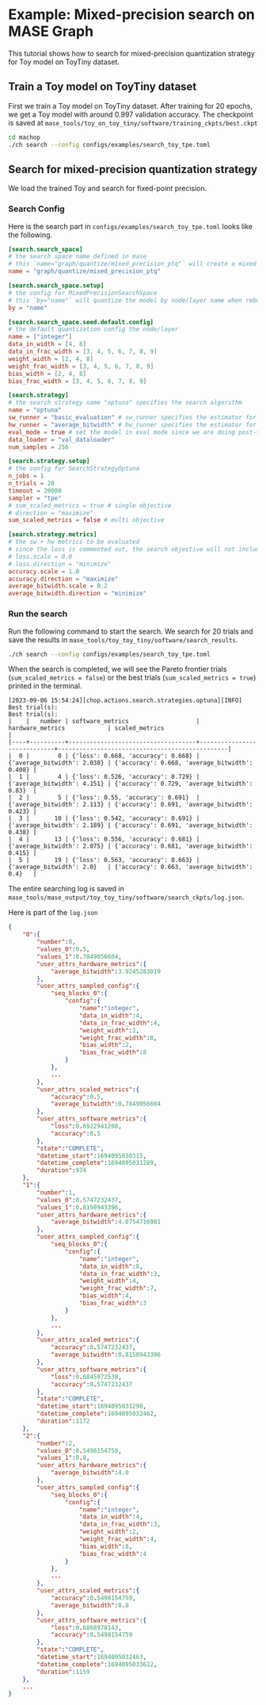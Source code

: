 # Example: Mixed-precision search on MASE Graph

This tutorial shows how to search for mixed-precision quantization strategy for Toy model on ToyTiny dataset.

## Train a Toy model on ToyTiny dataset

First we train a Toy model on ToyTiny dataset. After training for 20 epochs, we get a Toy model with around 0.997 validation accuracy. The checkpoint is saved at `mase_tools/toy_on_toy_tiny/software/training_ckpts/best.ckpt`


```bash
cd machop
./ch search --config configs/examples/search_toy_tpe.toml
```

## Search for mixed-precision quantization strategy

We load the trained Toy and search for fixed-point precision.

### Search Config

Here is the search part in `configs/examples/search_toy_tpe.toml` looks like the following.

```toml
[search.search_space]
# the search space name defined in mase
# this `name="graph/quantize/mixed_precision_ptq"` will create a mixed-precision post-training-quantization search space
name = "graph/quantize/mixed_precision_ptq"

[search.search_space.setup]
# the config for MixedPrecisionSearchSpace
# this `by="name"` will quantize the model by node/layer name when rebuilding the model
by = "name"

[search.search_space.seed.default.config]
# the default quantization config the node/layer
name = ["integer"]
data_in_width = [4, 8]
data_in_frac_width = [3, 4, 5, 6, 7, 8, 9]
weight_width = [2, 4, 8]
weight_frac_width = [3, 4, 5, 6, 7, 8, 9]
bias_width = [2, 4, 8]
bias_frac_width = [3, 4, 5, 6, 7, 8, 9]

[search.strategy]
# the search strategy name "optuna" specifies the search algorithm
name = "optuna"
sw_runner = "basic_evaluation" # sw_runner specifies the estimator for sw metrics
hw_runner = "average_bitwidth" # hw_runner specifies the estimator for hw metrics
eval_mode = true # set the model in eval mode since we are doing post-training quantization
data_loader = "val_dataloader"
num_samples = 256

[search.strategy.setup]
# the config for SearchStrategyOptuna
n_jobs = 1
n_trials = 20
timeout = 20000
sampler = "tpe"
# sum_scaled_metrics = true # single objective
# direction = "maximize"
sum_scaled_metrics = false # multi objective

[search.strategy.metrics]
# the sw + hw metrics to be evaluated
# since the loss is commented out, the search objective will not include this term
# loss.scale = 0.0
# loss.direction = "minimize"
accuracy.scale = 1.0
accuracy.direction = "maximize"
average_bitwidth.scale = 0.2
average_bitwidth.direction = "minimize"
```

### Run the search

Run the following command to start the search. We search for 20 trials and save the results in `mase_tools/toy_toy_tiny/software/search_results`.

```bash
./ch search --config configs/examples/search_toy_tpe.toml
```

When the search is completed, we will see the Pareto frontier trials (`sum_scaled_metrics = false`) or the best trials (`sum_scaled_metrics = true`) printed in the terminal.

```text
[2023-09-06 15:54:24][chop.actions.search.strategies.optuna][INFO] Best trial(s):
Best trial(s):
|    |   number | software_metrics                   | hardware_metrics            | scaled_metrics                                 |
|----+----------+------------------------------------+-----------------------------+------------------------------------------------|
|  0 |        0 | {'loss': 0.668, 'accuracy': 0.668} | {'average_bitwidth': 2.038} | {'accuracy': 0.668, 'average_bitwidth': 0.408} |
|  1 |        4 | {'loss': 0.526, 'accuracy': 0.729} | {'average_bitwidth': 4.151} | {'accuracy': 0.729, 'average_bitwidth': 0.83}  |
|  2 |        5 | {'loss': 0.55, 'accuracy': 0.691}  | {'average_bitwidth': 2.113} | {'accuracy': 0.691, 'average_bitwidth': 0.423} |
|  3 |       10 | {'loss': 0.542, 'accuracy': 0.691} | {'average_bitwidth': 2.189} | {'accuracy': 0.691, 'average_bitwidth': 0.438} |
|  4 |       13 | {'loss': 0.556, 'accuracy': 0.681} | {'average_bitwidth': 2.075} | {'accuracy': 0.681, 'average_bitwidth': 0.415} |
|  5 |       19 | {'loss': 0.563, 'accuracy': 0.663} | {'average_bitwidth': 2.0}   | {'accuracy': 0.663, 'average_bitwidth': 0.4}   |
```

The entire searching log is saved in `mase_tools/mase_output/toy_toy_tiny/software/search_ckpts/log.json`.

Here is part of the `log.json`

```json
{
    "0":{
        "number":0,
        "values_0":0.5,
        "values_1":0.7849056604,
        "user_attrs_hardware_metrics":{
            "average_bitwidth":3.9245283019
        },
        "user_attrs_sampled_config":{
            "seq_blocks_0":{
                "config":{
                    "name":"integer",
                    "data_in_width":4,
                    "data_in_frac_width":4,
                    "weight_width":2,
                    "weight_frac_width":8,
                    "bias_width":2,
                    "bias_frac_width":8
                }
            },
            ...
        },
        "user_attrs_scaled_metrics":{
            "accuracy":0.5,
            "average_bitwidth":0.7849056604
        },
        "user_attrs_software_metrics":{
            "loss":0.6922941208,
            "accuracy":0.5
        },
        "state":"COMPLETE",
        "datetime_start":1694095030315,
        "datetime_complete":1694095031289,
        "duration":974
    },
    "1":{
        "number":1,
        "values_0":0.5747232437,
        "values_1":0.8150943396,
        "user_attrs_hardware_metrics":{
            "average_bitwidth":4.0754716981
        },
        "user_attrs_sampled_config":{
            "seq_blocks_0":{
                "config":{
                    "name":"integer",
                    "data_in_width":8,
                    "data_in_frac_width":3,
                    "weight_width":4,
                    "weight_frac_width":7,
                    "bias_width":4,
                    "bias_frac_width":3
                }
            },
            ...
        },
        "user_attrs_scaled_metrics":{
            "accuracy":0.5747232437,
            "average_bitwidth":0.8150943396
        },
        "user_attrs_software_metrics":{
            "loss":0.6845972538,
            "accuracy":0.5747232437
        },
        "state":"COMPLETE",
        "datetime_start":1694095031290,
        "datetime_complete":1694095032462,
        "duration":1172
    },
    "2":{
        "number":2,
        "values_0":0.5498154759,
        "values_1":0.8,
        "user_attrs_hardware_metrics":{
            "average_bitwidth":4.0
        },
        "user_attrs_sampled_config":{
            "seq_blocks_0":{
                "config":{
                    "name":"integer",
                    "data_in_width":4,
                    "data_in_frac_width":3,
                    "weight_width":2,
                    "weight_frac_width":4,
                    "bias_width":8,
                    "bias_frac_width":4
                }
            },
            ...
        },
        "user_attrs_scaled_metrics":{
            "accuracy":0.5498154759,
            "average_bitwidth":0.8
        },
        "user_attrs_software_metrics":{
            "loss":0.6868978143,
            "accuracy":0.5498154759
        },
        "state":"COMPLETE",
        "datetime_start":1694095032463,
        "datetime_complete":1694095033622,
        "duration":1159
    },
    ...
}
```